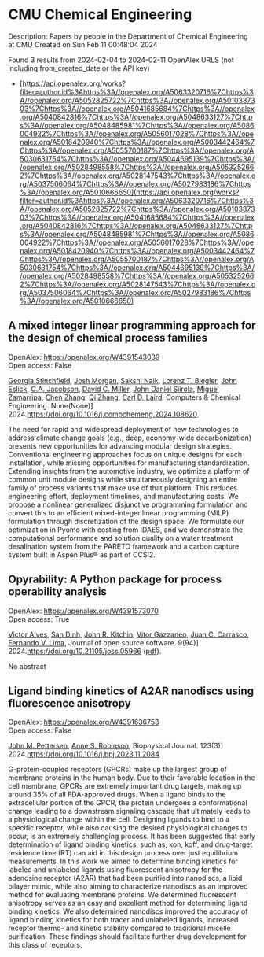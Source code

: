 # CMU Chemical Engineering
Description: Papers by people in the Department of Chemical Engineering at CMU
Created on Sun Feb 11 00:48:04 2024

Found 3 results from 2024-02-04 to 2024-02-11
OpenAlex URLS (not including from_created_date or the API key)
- [https://api.openalex.org/works?filter=author.id%3Ahttps%3A//openalex.org/A5063320716%7Chttps%3A//openalex.org/A5052825722%7Chttps%3A//openalex.org/A5010387303%7Chttps%3A//openalex.org/A5041685684%7Chttps%3A//openalex.org/A5040842816%7Chttps%3A//openalex.org/A5048633127%7Chttps%3A//openalex.org/A5048485981%7Chttps%3A//openalex.org/A5086004922%7Chttps%3A//openalex.org/A5056017028%7Chttps%3A//openalex.org/A5018420940%7Chttps%3A//openalex.org/A5003442464%7Chttps%3A//openalex.org/A5055700187%7Chttps%3A//openalex.org/A5030631754%7Chttps%3A//openalex.org/A5044695139%7Chttps%3A//openalex.org/A5028498558%7Chttps%3A//openalex.org/A5053252662%7Chttps%3A//openalex.org/A5028147543%7Chttps%3A//openalex.org/A5037506064%7Chttps%3A//openalex.org/A5027983186%7Chttps%3A//openalex.org/A5010666650](https://api.openalex.org/works?filter=author.id%3Ahttps%3A//openalex.org/A5063320716%7Chttps%3A//openalex.org/A5052825722%7Chttps%3A//openalex.org/A5010387303%7Chttps%3A//openalex.org/A5041685684%7Chttps%3A//openalex.org/A5040842816%7Chttps%3A//openalex.org/A5048633127%7Chttps%3A//openalex.org/A5048485981%7Chttps%3A//openalex.org/A5086004922%7Chttps%3A//openalex.org/A5056017028%7Chttps%3A//openalex.org/A5018420940%7Chttps%3A//openalex.org/A5003442464%7Chttps%3A//openalex.org/A5055700187%7Chttps%3A//openalex.org/A5030631754%7Chttps%3A//openalex.org/A5044695139%7Chttps%3A//openalex.org/A5028498558%7Chttps%3A//openalex.org/A5053252662%7Chttps%3A//openalex.org/A5028147543%7Chttps%3A//openalex.org/A5037506064%7Chttps%3A//openalex.org/A5027983186%7Chttps%3A//openalex.org/A5010666650)

## A mixed integer linear programming approach for the design of chemical process families   

OpenAlex: https://openalex.org/W4391543039    
Open access: False
    
[Georgia Stinchfield](https://openalex.org/A5007541692), [Josh Morgan](https://openalex.org/A5086695747), [Sakshi Naik](https://openalex.org/A5054628015), [Lorenz T. Biegler](https://openalex.org/A5052825722), [John Eslick](https://openalex.org/A5054865843), [C.A. Jacobson](https://openalex.org/A5045412845), [David C. Miller](https://openalex.org/A5061592458), [John Daniel Siirola](https://openalex.org/A5047681120), [Miguel Zamarripa](https://openalex.org/A5015881602), [Chen Zhang](https://openalex.org/A5034855502), [Qi Zhang](https://openalex.org/A5026984704), [Carl D. Laird](https://openalex.org/A5030631754), Computers & Chemical Engineering. None(None)] 2024.https://doi.org/10.1016/j.compchemeng.2024.108620.
    
The need for rapid and widespread deployment of new technologies to address climate change goals (e.g., deep, economy-wide decarbonization) presents new opportunities for advancing modular design strategies. Conventional engineering approaches focus on unique designs for each installation, while missing opportunities for manufacturing standardization. Extending insights from the automotive industry, we optimize a platform of common unit module designs while simultaneously designing an entire family of process variants that make use of that platform. This reduces engineering effort, deployment timelines, and manufacturing costs. We propose a nonlinear generalized disjunctive programming formulation and convert this to an efficient mixed-integer linear programming (MILP) formulation through discretization of the design space. We formulate our optimization in Pyomo with costing from IDAES, and we demonstrate the computational performance and solution quality on a water treatment desalination system from the PARETO framework and a carbon capture system built in Aspen Plus® as part of CCSI2.    

    

## Opyrability: A Python package for process operability analysis   

OpenAlex: https://openalex.org/W4391573070    
Open access: True
    
[Victor Alves](https://openalex.org/A5033439256), [San Dinh](https://openalex.org/A5059801671), [John R. Kitchin](https://openalex.org/A5003442464), [Vitor Gazzaneo](https://openalex.org/A5028703671), [Juan C. Carrasco](https://openalex.org/A5049224685), [Fernando V. Lima](https://openalex.org/A5008955099), Journal of open source software. 9(94)] 2024.https://doi.org/10.21105/joss.05966 ([pdf](https://joss.theoj.org/papers/10.21105/joss.05966.pdf)).
    
No abstract    

    

## Ligand binding kinetics of A2AR nanodiscs using fluorescence anisotropy   

OpenAlex: https://openalex.org/W4391636753    
Open access: False
    
[John M. Pettersen](https://openalex.org/A5053137050), [Anne S. Robinson](https://openalex.org/A5053252662), Biophysical Journal. 123(3)] 2024.https://doi.org/10.1016/j.bpj.2023.11.2084.
    
G-protein-coupled receptors (GPCRs) make up the largest group of membrane proteins in the human body. Due to their favorable location in the cell membrane, GPCRs are extremely important drug targets, making up around 35% of all FDA-approved drugs. When a ligand binds to the extracellular portion of the GPCR, the protein undergoes a conformational change leading to a downstream signaling cascade that ultimately leads to a physiological change within the cell. Designing ligands to bind to a specific receptor, while also causing the desired physiological changes to occur, is an extremely challenging process. It has been suggested that early determination of ligand binding kinetics, such as, kon, koff, and drug-target residence time (RT) can aid in this design process over just equilibrium measurements. In this work we aimed to determine binding kinetics for labeled and unlabeled ligands using fluorescent anisotropy for the adenosine receptor (A2AR) that had been purified into nanodiscs, a lipid bilayer mimic, while also aiming to characterize nanodiscs as an improved method for evaluating membrane proteins. We determined fluorescent anisotropy serves as an easy and excellent method for determining ligand binding kinetics. We also determined nanodiscs improved the accuracy of ligand binding kinetics for both tracer and unlabeled ligands, increased receptor thermo- and kinetic stability compared to traditional micelle purification. These findings should facilitate further drug development for this class of receptors.    

    
